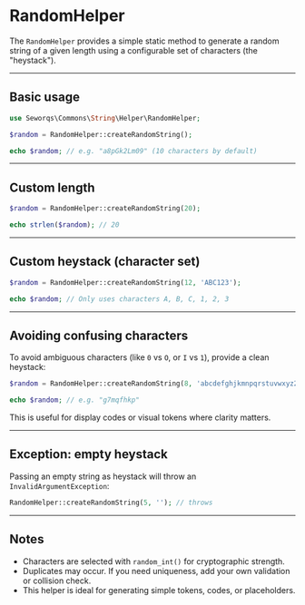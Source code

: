 # RandomHelper

The `RandomHelper` provides a simple static method to generate a random string of a given length using a configurable set of characters (the "heystack").

---

## Basic usage

```php
use Seworqs\Commons\String\Helper\RandomHelper;

$random = RandomHelper::createRandomString();

echo $random; // e.g. "a8pGk2Lm09" (10 characters by default)
```

---

## Custom length

```php
$random = RandomHelper::createRandomString(20);

echo strlen($random); // 20
```

---

## Custom heystack (character set)

```php
$random = RandomHelper::createRandomString(12, 'ABC123');

echo $random; // Only uses characters A, B, C, 1, 2, 3
```

---

## Avoiding confusing characters

To avoid ambiguous characters (like `0` vs `O`, or `I` vs `1`), provide a clean heystack:

```php
$random = RandomHelper::createRandomString(8, 'abcdefghjkmnpqrstuvwxyz23456789');

echo $random; // e.g. "g7mqfhkp"
```

This is useful for display codes or visual tokens where clarity matters.

---

## Exception: empty heystack

Passing an empty string as heystack will throw an `InvalidArgumentException`:

```php
RandomHelper::createRandomString(5, ''); // throws
```

---

## Notes

- Characters are selected with `random_int()` for cryptographic strength.
- Duplicates may occur. If you need uniqueness, add your own validation or collision check.
- This helper is ideal for generating simple tokens, codes, or placeholders.
